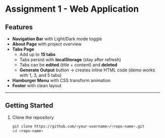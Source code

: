 # Assignment 1 - Web Application  

## Features  
- **Navigation Bar** with Light/Dark mode toggle  
- **About Page** with project overview  
- **Tabs Page**  
  - Add up to **15 tabs**  
  - Tabs persist with **localStorage** (stay after refresh)  
  - Tabs can be **edited** (title + content) and **deleted**  
  - **Generate Output** button → creates inline HTML code (demo works with 1, 3, and 5 tabs)  
- **Hamburger Menu** with CSS transform animation  
- **Footer** with clean layout  

---

## Getting Started  

1. Clone the repository  
   ```bash
   git clone https://github.com/<your-username>/<repo-name>.git
   cd <repo-name>